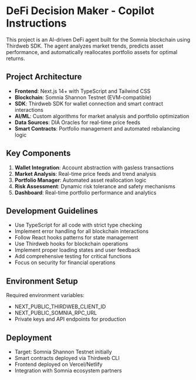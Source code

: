 # DeFi Decision Maker - Copilot Instructions

This project is an AI-driven DeFi agent built for the Somnia blockchain using Thirdweb SDK. The agent analyzes market trends, predicts asset performance, and automatically reallocates portfolio assets for optimal returns.

## Project Architecture

- **Frontend**: Next.js 14+ with TypeScript and Tailwind CSS
- **Blockchain**: Somnia Shannon Testnet (EVM-compatible)
- **SDK**: Thirdweb SDK for wallet connection and smart contract interactions
- **AI/ML**: Custom algorithms for market analysis and portfolio optimization
- **Data Sources**: DIA Oracles for real-time price feeds
- **Smart Contracts**: Portfolio management and automated rebalancing logic

## Key Components

1. **Wallet Integration**: Account abstraction with gasless transactions
2. **Market Analysis**: Real-time price feeds and trend analysis
3. **Portfolio Manager**: Automated asset reallocation logic
4. **Risk Assessment**: Dynamic risk tolerance and safety mechanisms
5. **Dashboard**: Real-time portfolio performance and analytics

## Development Guidelines

- Use TypeScript for all code with strict type checking
- Implement error handling for all blockchain interactions
- Follow React hooks patterns for state management
- Use Thirdweb hooks for blockchain operations
- Implement proper loading states and user feedback
- Add comprehensive testing for critical functions
- Focus on security for financial operations

## Environment Setup

Required environment variables:
- NEXT_PUBLIC_THIRDWEB_CLIENT_ID
- NEXT_PUBLIC_SOMNIA_RPC_URL
- Private keys and API endpoints for production

## Deployment

- Target: Somnia Shannon Testnet initially
- Smart contracts deployed via Thirdweb CLI
- Frontend deployed on Vercel/Netlify
- Integration with Somnia ecosystem partners